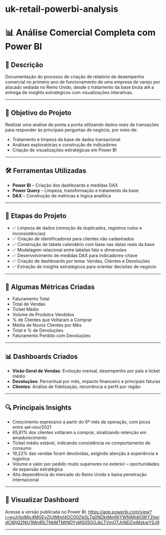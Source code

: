 # uk-retail-powerbi-analysis

# 📊 Análise Comercial Completa com Power BI

## 📝 Descrição
Documentação do processo de criação de relatório de desempenho comercial no primeiro ano de funcionamento de uma empresa de varejo por atacado sediada no Reino Unido, desde o tratamento da base bruta até a entrega de insights estratégicos com visualizações interativas.

---

## 🎯 Objetivo do Projeto
Realizar uma análise de ponta a ponta utilizando dados reais de transações para responder às principais perguntas de negócio, por meio de:

- Tratamento e limpeza da base de dados transacional  
- Análises exploratórias e construção de indicadores  
- Criação de visualizações estratégicas em Power BI  

---

## 🛠️ Ferramentas Utilizadas
- **Power BI** – Criação dos dashboards e medidas DAX  
- **Power Query** – Limpeza, transformação e tratamento da base  
- **DAX** – Construção de métricas e lógica analítica  

---

## 🔄 Etapas do Projeto
- ✅ Limpeza de dados (remoção de duplicados, registros nulos e inconsistências)
- ✅ Criação de identificadores para clientes não cadastrados
- ✅ Construção de tabela calendário com base nas datas reais da base
- ✅ Modelagem relacional entre tabelas fato e dimensões
- ✅ Desenvolvimento de medidas DAX para indicadores-chave
- ✅ Criação de dashboards por tema: Vendas, Clientes e Devoluções
- ✅ Extração de insights estratégicos para orientar decisões de negócio

---

## 📐 Algumas Métricas Criadas
- Faturamento Total
- Total de Vendas   
- Ticket Médio  
- Volume de Produtos Vendidos  
- % de Clientes que Voltaram a Comprar  
- Média de Novos Clientes por Mês  
- Total e % de Devoluções  
- Faturamento Perdido com Devoluções  


---

## 📊 Dashboards Criados
- **Visão Geral de Vendas**: Evolução mensal, desempenho por país e ticket médio
- **Devoluções**: Percentual por mês, impacto financeiro e principais faturas
- **Clientes**: Análise de fidelização, recorrência e perfil por região

---

## 🔍 Principais Insights
- Crescimento expressivo a partir do 6º mês de operação, com picos entre set–nov/2021  
- 65,61% dos clientes voltaram a comprar, sinalizando retenção em amadurecimento  
- Ticket médio estável, indicando consistência no comportamento de consumo  
- 19,22% das vendas foram devolvidas, exigindo atenção à experiência e logística  
- Volume e valor por pedido muito superiores no exterior – oportunidades de expansão estratégica  
- Alta dependência do mercado do Reino Unido e baixa penetração internacional

---

## 🔗 Visualizar Dashboard
Acesse a versão publicada no Power BI: https://app.powerbi.com/view?r=eyJrIjoiMjc4MGEyZjUtMmI4OC00Zjk5LTg0NDktMmNjYWNjMjdlOWY2IiwidCI6IjQ2NjU1MmRlLTNkMTMtNDYyMS05OGJkLTVmOTJhNDZmMzkwYSJ9 

---

